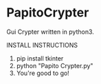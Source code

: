 # PapitoCrypter
Gui Crypter written in python3.

INSTALL INSTRUCTIONS
1) pip install tkinter
2) python "Papito Crypter.py"
3) You're good to go!

